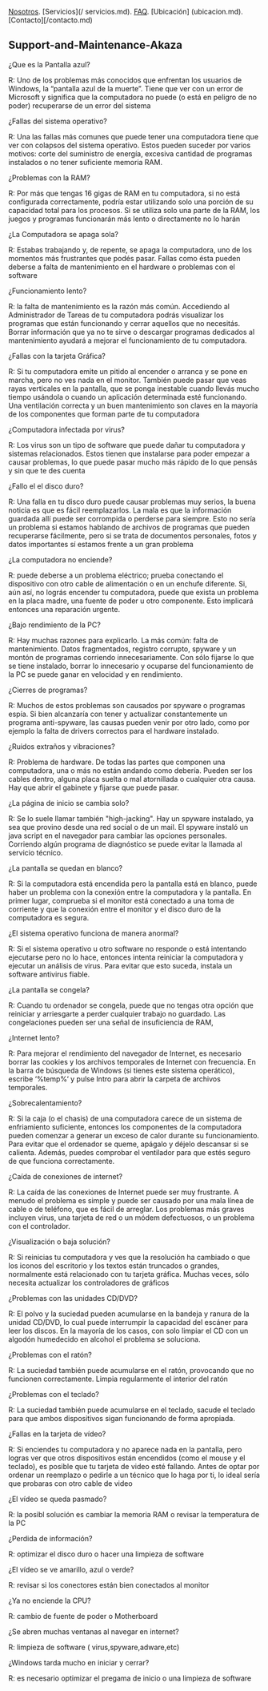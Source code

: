 [Nosotros](/nosotros.md). [Servicios](/ servicios.md). [FAQ](FAQ.md). [Ubicación] (ubicacion.md). [Contacto][/contacto.md)

## Support-and-Maintenance-Akaza 

¿Que es la Pantalla azul?

R: Uno de los problemas más conocidos que enfrentan los usuarios de Windows, la “pantalla azul de la muerte”. Tiene que ver con un error de 
Microsoft y significa que la computadora no puede (o está en peligro de no poder) recuperarse de un error del sistema

¿Fallas del sistema operativo?

R: Una las fallas más comunes que puede tener una computadora tiene que ver con colapsos del sistema operativo. Estos pueden suceder por varios motivos: 
corte del suministro de energía, excesiva cantidad de programas instalados o no tener suficiente memoria RAM.

¿Problemas con la RAM?

R: Por más que tengas 16 gigas de RAM en tu computadora, si no está configurada correctamente, podría estar utilizando solo una porción de su capacidad total para los procesos.
 Si se utiliza solo una parte de la RAM, los juegos y programas funcionarán más lento o directamente no lo harán

¿La Computadora se apaga sola?

R: Estabas trabajando y, de repente, se apaga la computadora, uno de los momentos más frustrantes que podés pasar. 
Fallas como ésta pueden deberse a falta de mantenimiento en el hardware o problemas con el software

¿Funcionamiento lento?

R: la falta de mantenimiento es la razón más común. Accediendo al Administrador de Tareas de tu computadora podrás visualizar los programas que están funcionando y cerrar aquellos que no necesitás.
 Borrar información que ya no te sirve o descargar programas dedicados al mantenimiento ayudará a mejorar el funcionamiento de tu computadora.

¿Fallas con la tarjeta Gráfica?

R: Si tu computadora emite un pitido al encender o arranca y se pone en marcha, pero no ves nada en el monitor. También puede pasar que veas rayas verticales en la pantalla, que se ponga inestable cuando llevás mucho tiempo usándola o cuando un aplicación determinada esté funcionando.
 Una ventilación correcta y un buen mantenimiento son claves en la mayoría de los componentes que forman parte de tu computadora

¿Computadora infectada por virus?

R: Los virus son un tipo de software que puede dañar tu computadora y sistemas relacionados. Estos tienen que instalarse para poder empezar a causar problemas, 
lo que puede pasar mucho más rápido de lo que pensás y sin que te des cuenta

¿Fallo el el disco duro?

R: Una falla en tu disco duro puede causar problemas muy serios, la buena noticia es que es fácil reemplazarlos. La mala es que la información guardada allí puede ser corrompida o perderse para siempre. Esto no sería un problema si estamos hablando de archivos de programas que pueden recuperarse fácilmente, 
pero si se trata de documentos personales, fotos y datos importantes sí estamos frente a un gran problema

¿La computadora no enciende?

R: puede deberse a un problema eléctrico; prueba conectando el dispositivo con otro cable de alimentación o en un enchufe diferente. Si, aún así, no lográs encender tu computadora, puede que exista un problema en la placa madre, una fuente de poder u otro componente.
 Esto implicará entonces una reparación urgente.

¿Bajo rendimiento de la PC?

R: Hay muchas razones para explicarlo. La más común: falta de mantenimiento. Datos fragmentados, registro corrupto, spyware y un montón de programas corriendo innecesariamente. Con sólo fijarse lo que se tiene instalado,
 borrar lo innecesario y ocuparse del funcionamiento de la PC se puede ganar en velocidad y en rendimiento.

¿Cierres de programas?

R: Muchos de estos problemas son causados por spyware o programas espía. Si bien alcanzaría con tener y actualizar constantemente un programa anti-spyware, 
las causas pueden venir por otro lado, como por ejemplo la falta de drivers correctos para el hardware instalado.

¿Ruidos extraños y vibraciones?

R: Problema de hardware. De todas las partes que componen una computadora, una o más no están andando como debería. Pueden ser los cables dentro, 
alguna placa suelta o mal atornillada o cualquier otra causa. Hay que abrir el gabinete y fijarse que puede pasar.

¿La página de inicio se cambia solo?

R: Se lo suele llamar también "high-jacking". Hay un spyware instalado, ya sea que provino desde una red social o de un mail. El spyware instaló un java script en el navegador para cambiar las opciones personales.
 Corriendo algún programa de diagnóstico se puede evitar la llamada al servicio técnico.

¿La pantalla se quedan en blanco?

R: Si la computadora está encendida pero la pantalla está en blanco, puede haber un problema con la conexión entre la computadora y la pantalla. En primer lugar, 
comprueba si el monitor está conectado a una toma de corriente y que la conexión entre el monitor y el disco duro de la computadora es segura.

¿El sistema operativo funciona de manera anormal?

R: Si el sistema operativo u otro software no responde o está intentando ejecutarse pero no lo hace, entonces intenta reiniciar la computadora y ejecutar un análisis de virus. Para evitar que esto suceda,
 instala un software antivirus fiable.

¿La pantalla se congela?

R: Cuando tu ordenador se congela, puede que no tengas otra opción que reiniciar y arriesgarte a perder cualquier trabajo no guardado.
 Las congelaciones pueden ser una señal de insuficiencia de RAM,

¿Internet lento?

R: Para mejorar el rendimiento del navegador de Internet, es necesario borrar las cookies y los archivos temporales de Internet con frecuencia.
 En la barra de búsqueda de Windows (si tienes este sistema operático), escribe ‘%temp%‘ y pulse Intro para abrir la carpeta de archivos temporales.

¿Sobrecalentamiento?

R: Si la caja (o el chasis) de una computadora carece de un sistema de enfriamiento suficiente, entonces los componentes de la computadora pueden comenzar a generar un exceso de calor durante su funcionamiento. 
Para evitar que el ordenador se queme, apágalo y déjelo descansar si se calienta. Además, puedes comprobar el ventilador para que estés seguro de que funciona correctamente.

¿Caída de conexiones de internet?

R: La caída de las conexiones de Internet puede ser muy frustrante. A menudo el problema es simple y puede ser causado por una mala línea de cable o de teléfono, que es fácil de arreglar. Los problemas más graves incluyen virus, una tarjeta de red o un módem defectuosos, 
o un problema con el controlador.

¿Visualización o baja solución?

R: Si reinicias tu computadora y ves que la resolución ha cambiado o que los iconos del escritorio y los textos están truncados o grandes, normalmente está relacionado con tu tarjeta gráfica. Muchas veces, sólo necesita actualizar los controladores de gráficos

¿Problemas con las unidades CD/DVD?

R: El polvo y la suciedad pueden acumularse en la bandeja y ranura de la unidad CD/DVD, lo cual puede interrumpir la capacidad del escáner para leer los discos. En la mayoría de los casos, 
con solo limpiar el CD con un algodón humedecido en alcohol el problema se soluciona.

¿Problemas con el ratón?

R: La suciedad también puede acumularse en el ratón, provocando que no funcionen correctamente. Limpia regularmente el interior del ratón

¿Problemas con el teclado?

R: La suciedad también puede acumularse en el teclado, sacude el teclado para que ambos dispositivos sigan funcionando de forma apropiada.

¿Fallas en la tarjeta de vídeo?

R: Si enciendes tu computadora y no aparece nada en la pantalla, pero logras ver que otros dispositivos están encendidos (como el mouse y el teclado), es posible que tu tarjeta de video esté fallando. 
Antes de optar por ordenar un reemplazo o pedirle a un técnico que lo haga por ti, lo ideal sería que probaras con otro cable de video

¿El vídeo se queda pasmado?

R: la posibl solución es cambiar la memoria RAM o revisar la temperatura de la PC

¿Perdida de información?

R: optimizar el disco duro o hacer una limpieza de software 

¿El vídeo se ve amarillo, azul o verde?

R: revisar si los conectores están bien conectados al monitor

¿Ya no enciende la CPU?

R: cambio de fuente de poder o Motherboard

¿Se abren muchas ventanas al navegar en internet?

R: limpieza de software ( virus,spyware,adware,etc)

¿Windows tarda mucho en iniciar y cerrar?

R: es necesario optimizar el pregama de inicio o una limpieza de software
















